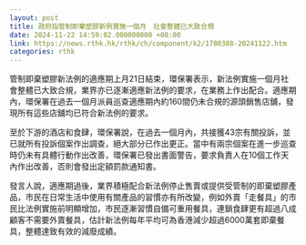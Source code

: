 ```yaml
---
layout: post
title: 政府指管制即棄塑膠新例實施一個月　社會整體已大致合規
date: 2024-11-22 14:59:02.000000000 +08:00
link: https://news.rthk.hk/rthk/ch/component/k2/1780388-20241122.htm
categories: rthk
---
```


管制即棄塑膠新法例的適應期上月21日結束，環保署表示，新法例實施一個月社會整體已大致合規，業界亦已逐漸適應新法例的要求，在業務上作出配合。適應期內，環保署在過去一個月派員巡查適應期內約160間仍未合規的源頭銷售店舖，發現所有這些店舖均已符合新法例的要求。

至於下游的酒店和食肆，環保署說，在過去一個月內，共接獲43宗有關投訴，並已就所有投訴個案作出調查，絕大部分已作出更正。當中有兩宗個案在進一步巡查時仍未有具體行動作出改善，環保署已發出書面警告，要求負責人在10個工作天內作出改善，否則會發出定額罰款通知書。

發言人說，適應期過後，業界積極配合新法例停止售賣或提供受管制的即棄塑膠產品，市民在日常生活中使用有關產品的習慣亦有所改變，例如外賣「走餐具」的市民比法例實施前明顯增加，市民逐漸習慣自備可重用餐具，連鎖食肆更有超過八成顧客不需要外賣餐具，估計新法例每年平均可為香港減少超過6000萬套即棄餐具，整體達致有效的減廢成績。
